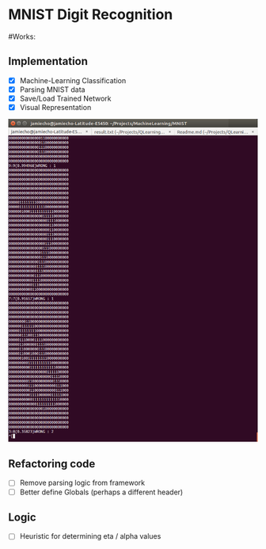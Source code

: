 # MNIST Digit Recognition

#Works:

## Implementation

- [x] Machine-Learning Classification
- [x] Parsing MNIST data
- [x] Save/Load Trained Network
- [x] Visual Representation

![alt tag](./image/sample.png)

## Refactoring code

- [ ] Remove parsing logic from framework
- [ ] Better define Globals (perhaps a different header)

## Logic
- [ ] Heuristic for determining eta / alpha values
